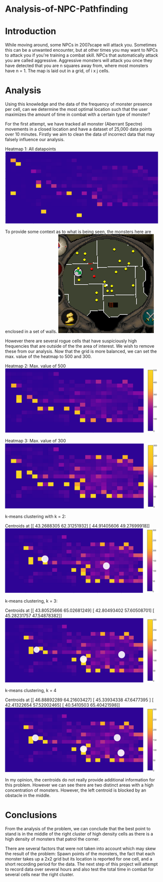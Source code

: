# Analysis-of-NPC-Pathfinding

# Introduction
While moving around, some NPCs in 2007scape will attack you. Sometimes this can be a unwanted encounter, but at other times you may want to NPCs to attack you if you're training a combat skill. NPCs that automatically attack you are called aggressive. Aggressive monsters will attack you once they have detected that you are n squares away from, where most monsters have n = 1. The map is laid out in a grid, of i x j cells.

# Analysis
Using this knowledge and the data of the frequency of monster presence per cell, can we determine the most optimal location such that the user maximizes the amount of time in combat with a certain type of monster?

For the first attempt, we have tracked all monster (Aberrant Spectre) movements in a closed location and have a dataset of 25,000 data points over 10 minutes. Firstly we aim to clean the data of incorrect data that may falsely influence our analysis.

Heatmap 1: All datapoints
![Screenshot](all_data.png)

To provide some context as to what is being seen, the monsters here are enclosed in a set of walls. 
![Screenshot](rs_map.png)

However there are several rogue cells that have suspiciously high frequencies that are outside of the the area of interest. We wish to remove these from our analysis. Now that the grid is more balanced, we can set the max. value of the heatmap to 500 and 300.

Heatmap 2: Max. value of 500
![Screenshot](heatmap500.png)

Heatmap 3: Max. value of 300
![Screenshot](heatmap300.png)

k-means clustering with k = 2:

Centroids at 
[[ 43.2688305   62.31251932]
 [ 44.91405606  49.27699918]]
![Screenshot](kmeans2.png)



k-means clustering, k = 3: 

Centroids at 
[[ 43.80525666  65.02681249]
 [ 42.80493402  57.60508701]
 [ 45.28231757  47.54878382]]
![Screenshot](kmeans3.png)



k-means clustering, k = 4

Centroids at 
[[ 46.88892289  64.21603427]
 [ 45.33934338  47.6477395 ]
 [ 42.41322654  57.52002465]
 [ 40.5410503   65.40421598]]
![Screenshot](kmeans4.png)



In my opinion, the centroids do not really provide additional information for this problem. However we can see there are two distinct areas with a high concentration of monsters. However, the left centroid is blocked by an obstacle in the middle.

# Conclusions
From the analysis of the problem, we can conclude that the best point to stand is in the middle of the right cluster of high density cells as there is a high density of monsters that patrol the corner.

There are several factors that were not taken into account which may skew the result of the problem: Spawn points of the monsters, the fact that each monster takes up a 2x2 grid but its location is reported for one cell, and a short recording period for the data. The next step of this project will attempt to record data over several hours and also test the total time in combat for several cells near the right cluster.
